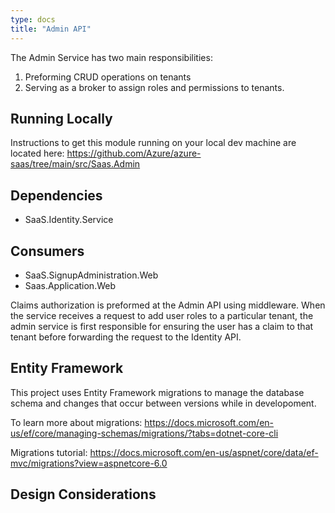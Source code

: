 ```yaml
---
type: docs
title: "Admin API"
---
```


The Admin Service has two main responsibilities: 
1. Preforming CRUD operations on tenants
2. Serving as a broker to assign roles and permissions to tenants. 

## Running Locally

Instructions to get this module running on your local dev machine are located here: https://github.com/Azure/azure-saas/tree/main/src/Saas.Admin

## Dependencies
- SaaS.Identity.Service

## Consumers
- SaaS.SignupAdministration.Web
- Saas.Application.Web


Claims authorization is preformed at the Admin API using middleware.
When the service receives a request to add user roles to a particular tenant, the admin service is first responsible for ensuring the user has a claim to that tenant 
before forwarding the request to the Identity API. 

## Entity Framework

This project uses Entity Framework migrations to manage the database schema and changes that occur between versions while in developoment.

To learn more about migrations:
https://docs.microsoft.com/en-us/ef/core/managing-schemas/migrations/?tabs=dotnet-core-cli

Migrations tutorial: https://docs.microsoft.com/en-us/aspnet/core/data/ef-mvc/migrations?view=aspnetcore-6.0

## Design Considerations